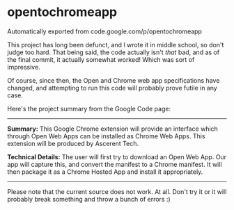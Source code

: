 # opentochromeapp
Automatically exported from code.google.com/p/opentochromeapp

This project has long been defunct, and I wrote it in middle school, so don't judge too hard.
That being said, the code actually isn't *that* bad, and as of the final commit, it actually somewhat 
worked! Which was sort of impressive.

Of course, since then, the Open and Chrome web app specifications have changed, and attempting to run this code
will probably prove futile in any case.

Here's the project summary from the Google Code page:

---

**Summary:**
This Google Chrome extension will provide an interface which through Open Web Apps can be installed as 
Chrome Web Apps. This extension will be produced by Ascerent Tech.

**Technical Details:**
The user will first try to download an Open Web App. Our app will capture this, and convert the manifest 
to a Chrome manifest. It will then package it as a Chrome Hosted App and install it appropriately.

----

Please note that the current source does not work. At all. Don't try it or it will probably break something 
and throw a bunch of errors :)

